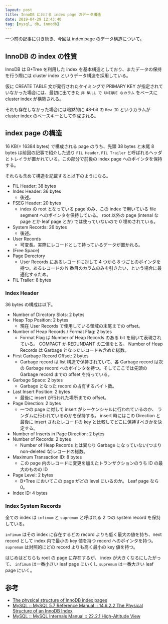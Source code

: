 ```yaml
---
layout: post
title: InnoDB における index page のデータ構造
date: 2019-04-29 12:43:40
tag: [mysql, db, innodb]
---
```


一つ前の記事に引き続き、今回は index page のデータ構造について。

## InnoDB の index の性質

InnoDB は B+Tree を利用した index を基本構造としており、またデータの保持を行う際には cluster index というデータ構造を採用している。

仮に CREATE TABLE 文が発行されたタイミングで PRIMARY KEY が指定されていなかった場合には、最初に出てきた `非 NULL で UNIQUE なカラム` をベースに cluster index が構築される。

それも存在しなかった場合には暗黙的に 48-bit の `Row ID` というカラムが cluster index のベースキーとして作成される。

## index page の構造

16 KB(= 16384 bytes) で構成される page のうち、先頭 38 bytes と末尾 8 bytes は前回の記事で紹介した通り `FIL Header`, `FIL Trailer` と呼ばれるヘッダとトレイラが置かれている。この部分で前後の index page へのポインタを保持する。

それらも含めて構造を記載すると以下のようになる。

- FIL Header: 38 bytes
- Index Header: 36 bytes
  - 後述。
- FSEG Header: 20 bytes
  - index の root となっている page のみ、この index で用いている file segment へのポインタを保持している。 root 以外の page (intenal な page とか leaf page とか) では使っていないので 0 埋めされている。
- System Records: 26 bytes
  - 後述。
- User Records
  - 可変長。実際にレコードとして持っているデータが置かれる。
- (Free Space)
- Page Derectory
  - User Records にあるレコードに対して 4 つから 8 つごとのポインタを持つ。あるレコードの N 番目のカラムのみを引きたい、という場合に最適化するため。
- FIL Trailer: 8 bytes

### Index Header

36 bytes の構成は以下。

- Number of Directory Slots: 2 bytes
- Heap Top Position: 2 bytes
  - 現在 User Records で使用している領域の末尾までの offset。
- Number of Heap Records / Format Flag: 2 bytes
  - Format Flag は Number of Heap Records のある bit を用いて表現されている。 COMPACT か REDUNDANT の二値をとる。 Number of Heap Records は Garbage となったレコードも含めた総数。
- First Garbage Record Offset: 2 bytes
  - Garbage record は list 構造で保持されていて、各 Garbage record は次の Garbage record へのポインタを持つ。そしてここでは先頭の Garbage record までの offset を持っている。
- Garbage Space: 2 bytes
  - Garbage となった record の占有するバイト数。
- Last Insert Position: 2 bytes
  - 最後に insert が行われた場所までの offset。
- Page Direction: 2 bytes
  - 一つの page に対して insert がシーケンシャルに行われているのか、 ランダムに行われているのかを保持する。 insert 時にはこの Direction と最後に insert されたレコードの key と比較してどこに保持すべきかを決定する。
- Number of Inserts in Page Direction: 2 bytes
- Number of Records: 2 bytes
  - Number of Heap Records とは異なり Garbage になっていない(つまり non-deleted な)レコードの総数。
- Maximum Transaction ID: 8 bytes
  - この page 内のレコードに変更を加えたトランザクションのうち ID の最大のものの ID
- Page Level: 2 bytes
  - B+Tree においてこの page がどの level にいるのか。 Leaf page なら 0。
- Index ID: 4 bytes

### Index System Records

全ての index は `infimum` と `supremum` と呼ばれる 2 つの system record を保持している。

`infimum` はその index に存在するどの record よりも低く最大の値を持ち、next record として index 内で最小の key 値を持つ record へのポインタを持つ。 `supremum` は対照的にどの record よりも高く最小の key 値を持つ。

はじめはどちらも root の page に存在するが、 index が大きくなるにしたがって、 `infimum` は一番小さい leaf page にいくし `supremum` は一番大きい leaf page にいく。

## 参考
- [The physical structure of InnoDB index pages](https://blog.jcole.us/2013/01/07/the-physical-structure-of-innodb-index-pages/)
- [MySQL :: MySQL 5.7 Reference Manual :: 14.6.2.2 The Physical Structure of an InnoDB Index](https://dev.mysql.com/doc/refman/5.7/en/innodb-physical-structure.html)
- [MySQL :: MySQL Internals Manual :: 22.2.1 High-Altitude View](https://dev.mysql.com/doc/internals/en/innodb-page-overview.html)
